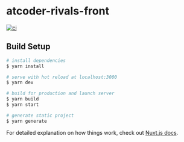 # atcoder-rivals-front
[![ci](https://github.com/sacckey/AtCoderRivalsFront/actions/workflows/ci.yml/badge.svg)](https://github.com/sacckey/AtCoderRivalsFront/actions/workflows/ci.yml)

## Build Setup

```bash
# install dependencies
$ yarn install

# serve with hot reload at localhost:3000
$ yarn dev

# build for production and launch server
$ yarn build
$ yarn start

# generate static project
$ yarn generate
```

For detailed explanation on how things work, check out [Nuxt.js docs](https://nuxtjs.org).
